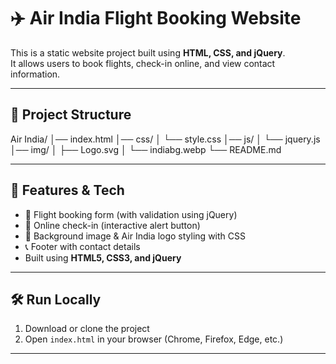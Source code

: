 # ✈️ Air India Flight Booking Website

This is a static website project built using **HTML, CSS, and jQuery**.  
It allows users to book flights, check-in online, and view contact information.

---

## 📂 Project Structure
Air India/
│── index.html
│── css/
│ └── style.css
│── js/
│ └── jquery.js
│── img/
│ ├── Logo.svg
│ └── indiabg.webp
└── README.md

---

## 🚀 Features & Tech  
- 🛫 Flight booking form (with validation using jQuery)  
- 🧾 Online check-in (interactive alert button)  
- 🎨 Background image & Air India logo styling with CSS  
- 📞 Footer with contact details  
- Built using **HTML5, CSS3, and jQuery**  

---

## 🛠️ Run Locally  
1. Download or clone the project  
2. Open `index.html` in your browser (Chrome, Firefox, Edge, etc.)  

---
